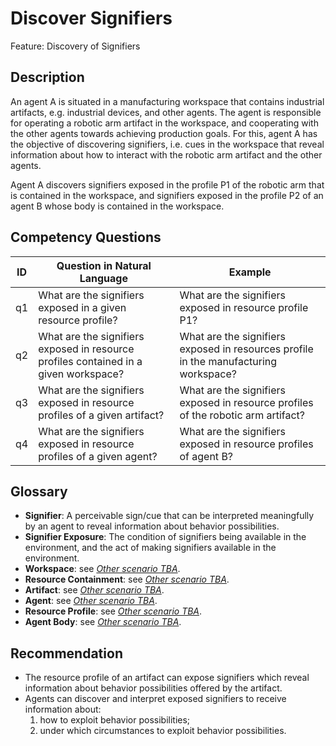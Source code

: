 # Discover Signifiers

Feature: Discovery of Signifiers


## Description
An agent A is situated in a manufacturing workspace that contains industrial artifacts, e.g. industrial devices, and other agents. The agent is responsible for operating a robotic arm artifact in the workspace, and cooperating with the other agents towards achieving production goals. For this, agent A has the objective of discovering signifiers, i.e. cues in the workspace that reveal information about how to interact with the robotic arm artifact and the other agents.

Agent A discovers signifiers exposed in the profile P1 of the robotic arm that is contained in the workspace, and signifiers exposed in the profile P2 of an agent B whose body is contained in the workspace.

## Competency Questions

| ID | Question in Natural Language | Example |
|----|------------------------------|---------|
| q1 | What are the signifiers exposed in a given resource profile?                          | What are the signifiers exposed in resource profile P1?|
| q2 | What are the signifiers exposed in resource profiles contained in a given workspace?  | What are the signifiers exposed in resources profile in the manufacturing workspace?|
| q3 | What are the signifiers exposed in resource profiles of a given artifact?             | What are the signifiers exposed in resource profiles of the robotic arm artifact?|
| q4 | What are the signifiers exposed in resource profiles of a given agent?                | What are the signifiers exposed in resource profiles of agent B?|

## Glossary
-	**Signifier**: A perceivable sign/cue that can be interpreted meaningfully by an agent to reveal information about behavior possibilities.
-	**Signifier Exposure**: The condition of signifiers being available in the environment, and the act of making signifiers available in the environment.
-	**Workspace**: see [_Other scenario TBA_]().
-	**Resource Containment**: see [_Other scenario TBA_]().
-	**Artifact**: see [_Other scenario TBA_]().
-	**Agent**: see [_Other scenario TBA_]().
-	**Resource Profile**: see [_Other scenario TBA_]().
-	**Agent Body**: see [_Other scenario TBA_]().

## Recommendation 
- The resource profile of an artifact can expose signifiers which reveal information about behavior possibilities offered by the artifact.
- Agents can discover and interpret exposed signifiers to receive information about:
   1. how to exploit behavior possibilities;
   2. under which circumstances to exploit behavior possibilities.
